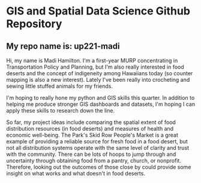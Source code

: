# GIS and Spatial Data Science Github Repository

## My repo name is: up221-madi

Hi, my name is Madi Hamilton. I'm a first-year MURP concentrating in Transportation Policy and Planning, but I'm also really interested in food deserts and the concept of indigeneity among Hawaiians today (so counter mapping is also a new interest). Lately I've been really into crocheting and sewing little stuffed animals for my friends.

I'm hoping to really hone my python and GIS skills this quarter. In addition to helping me produce stronger GIS dashboards and datasets, I'm hoping I can apply these skills to research down the line.

So far, my project ideas include comparing the spatial extent of food distribution resources (in food deserts) and measures of health and economic well-being. The Park's Skid Row People's Market is a great example of providing a reliable source for fresh food in a food desert, but not all distribution systems operate with the same level of clarity and trust with the community. There can be lots of hoops to jump through and uncertainty through obtaining food from a pantry, church, or nonprofit. Therefore, looking out the outcomes of those close by could provide some insight on what works and what doesn't in food deserts.
